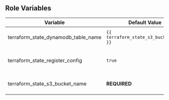 <!-- markdownlint-disable -->
## Role Variables

| Variable     | Default Value  | Description  |
| ------------ | -------------- | ------------ |
| terraform_state_dynamodb_table_name | `{{ terraform_state_s3_bucket_name }}` | Name of the DynamoDB table to create to facilitate state locking. |
| terraform_state_register_config | ``true`` | If true, the configuration will be registered in the `terraform_s3_backend_config` variable. |
| terraform_state_s3_bucket_name | **REQUIRED** | Name of the S3 bucket to create to hold the Terraform state remotely. |

<!-- markdownlint-enable -->
